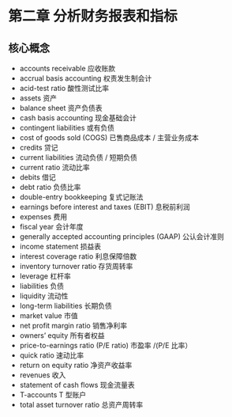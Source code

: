 # 第二章 分析财务报表和指标

## 核心概念

* accounts receivable 应收账款
* accrual basis accounting 权责发生制会计
* acid-test ratio 酸性测试比率
* assets 资产
* balance sheet 资产负债表
* cash basis accounting 现金基础会计
* contingent liabilities 或有负债
* cost of goods sold (COGS) 已售商品成本 / 主营业务成本
* credits 贷记
* current liabilities 流动负债 / 短期负债
* current ratio 流动比率
* debits 借记
* debt ratio 负债比率
* double-entry bookkeeping 复式记账法
* earnings before interest and taxes (EBIT) 息税前利润
* expenses 费用
* fiscal year 会计年度
* generally accepted accounting principles (GAAP) 公认会计准则
* income statement 损益表
* interest coverage ratio 利息保障倍数
* inventory turnover ratio 存货周转率
* leverage 杠杆率
* liabilities 负债
* liquidity 流动性
* long-term liabilities 长期负债
* market value 市值
* net profit margin ratio 销售净利率
* owners’ equity 所有者权益
* price-to-earnings ratio (P/E ratio) 市盈率 /(P/E 比率）
* quick ratio 速动比率
* return on equity ratio 净资产收益率
* revenues 收入
* statement of cash flows 现金流量表
* T-accounts T 型账户
* total asset turnover ratio 总资产周转率
